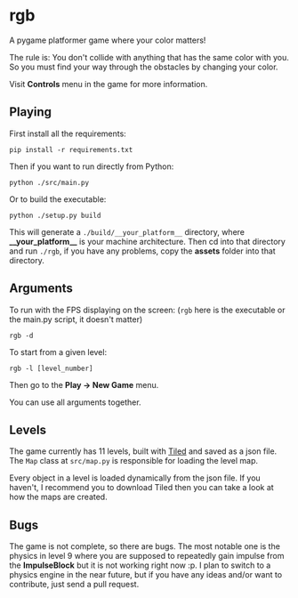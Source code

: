 # rgb
A pygame platformer game where your color matters!

The rule is: You don't collide with anything that has the same color with you. So you must find your way through the obstacles by changing your color.

Visit **Controls** menu in the game for more information.

## Playing
First install all the requirements:

`pip install -r requirements.txt`

Then if you want to run directly from Python:

`python ./src/main.py`

Or to build the executable:

`python ./setup.py build`

This will generate a `./build/__your_platform__` directory, where **\_\_your_platform\_\_** is your machine architecture. Then cd into that directory and run `./rgb`, if you have any problems, copy the **assets** folder into that directory.

## Arguments
To run with the FPS displaying on the screen: (`rgb` here is the executable or the main.py script, it doesn't matter)

`rgb -d`

To start from a given level:

`rgb -l [level_number]`

Then go to the **Play -> New Game** menu.

You can use all arguments together.

## Levels
The game currently has 11 levels, built with [Tiled](http://www.mapeditor.org/) and saved as a json file. The `Map` class at `src/map.py` is responsible for loading the level map.

Every object in a level is loaded dynamically from the json file. If you haven't, I recommend you to download Tiled then you can take a look at how the maps are created.


## Bugs
The game is not complete, so there are bugs. The most notable one is the physics in level 9 where you are supposed to repeatedly gain impulse from the **ImpulseBlock** but it is not working right now :p. I plan to switch to a physics engine in the near future, but if you have any ideas and/or want to contribute, just send a pull request.
